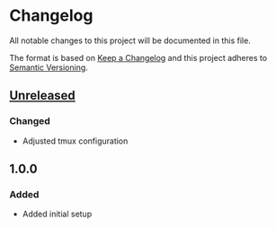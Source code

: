 # Changelog

All notable changes to this project will be documented in this file.

The format is based on [Keep a Changelog](http://keepachangelog.com/en/1.0.0/)
and this project adheres to [Semantic Versioning](http://semver.org/spec/v2.0.0.html).

## [Unreleased]

### Changed

+ Adjusted tmux configuration

## 1.0.0

### Added

+ Added initial setup

[Unreleased]: https://github.com/mserajnik/dotfiles/compare/1.0.0...develop
